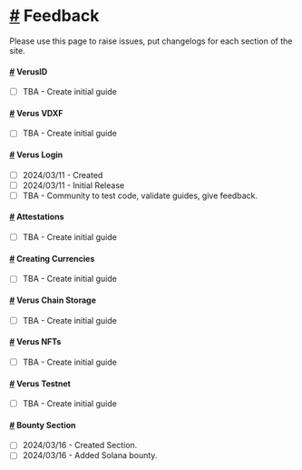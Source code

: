 # [\#](https://monkins1010.github.io/communityfeedback/\#feedback) Feedback

Please use this page to raise issues, put changelogs for each section of the site.

#### [\#](https://monkins1010.github.io/communityfeedback/\#verusid) VerusID

- [ ]  TBA - Create initial guide

#### [\#](https://monkins1010.github.io/communityfeedback/\#verus-vdxf) Verus VDXF

- [ ]  TBA - Create initial guide

#### [\#](https://monkins1010.github.io/communityfeedback/\#verus-login) Verus Login

- [ ]  2024/03/11 - Created
- [ ]  2024/03/11 - Initial Release
- [ ]  TBA - Community to test code, validate guides, give feedback.

#### [\#](https://monkins1010.github.io/communityfeedback/\#attestations) Attestations

- [ ]  TBA - Create initial guide

#### [\#](https://monkins1010.github.io/communityfeedback/\#creating-currencies) Creating Currencies

- [ ]  TBA - Create initial guide

#### [\#](https://monkins1010.github.io/communityfeedback/\#verus-chain-storage) Verus Chain Storage

- [ ]  TBA - Create initial guide

#### [\#](https://monkins1010.github.io/communityfeedback/\#verus-nfts) Verus NFTs

- [ ]  TBA - Create initial guide

#### [\#](https://monkins1010.github.io/communityfeedback/\#verus-testnet) Verus Testnet

- [ ]  TBA - Create initial guide

#### [\#](https://monkins1010.github.io/communityfeedback/\#bounty-section) Bounty Section

- [ ]  2024/03/16 - Created Section.
- [ ]  2024/03/16 - Added Solana bounty.